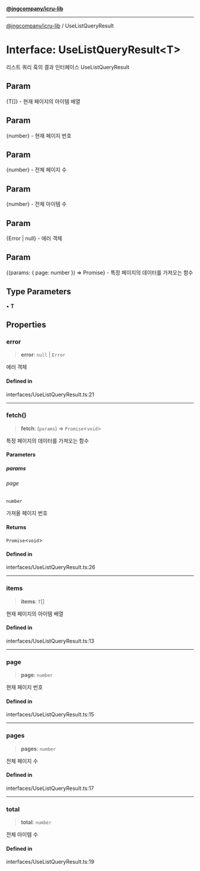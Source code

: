 [**@jngcompany/icru-lib**](../README.md)

***

[@jngcompany/icru-lib](../globals.md) / UseListQueryResult

# Interface: UseListQueryResult\<T\>

리스트 쿼리 훅의 결과 인터페이스
 UseListQueryResult

## Param

{T[]} - 현재 페이지의 아이템 배열

## Param

{number} - 현재 페이지 번호

## Param

{number} - 전체 페이지 수

## Param

{number} - 전체 아이템 수

## Param

{Error | null} - 에러 객체

## Param

{(params: { page: number }) => Promise<void>} - 특정 페이지의 데이터를 가져오는 함수

## Type Parameters

• **T**

## Properties

### error

> **error**: `null` \| `Error`

에러 객체

#### Defined in

interfaces/UseListQueryResult.ts:21

***

### fetch()

> **fetch**: (`params`) => `Promise`\<`void`\>

특정 페이지의 데이터를 가져오는 함수

#### Parameters

##### params

###### page

`number`

가져올 페이지 번호

#### Returns

`Promise`\<`void`\>

#### Defined in

interfaces/UseListQueryResult.ts:26

***

### items

> **items**: `T`[]

현재 페이지의 아이템 배열

#### Defined in

interfaces/UseListQueryResult.ts:13

***

### page

> **page**: `number`

현재 페이지 번호

#### Defined in

interfaces/UseListQueryResult.ts:15

***

### pages

> **pages**: `number`

전체 페이지 수

#### Defined in

interfaces/UseListQueryResult.ts:17

***

### total

> **total**: `number`

전체 아이템 수

#### Defined in

interfaces/UseListQueryResult.ts:19
